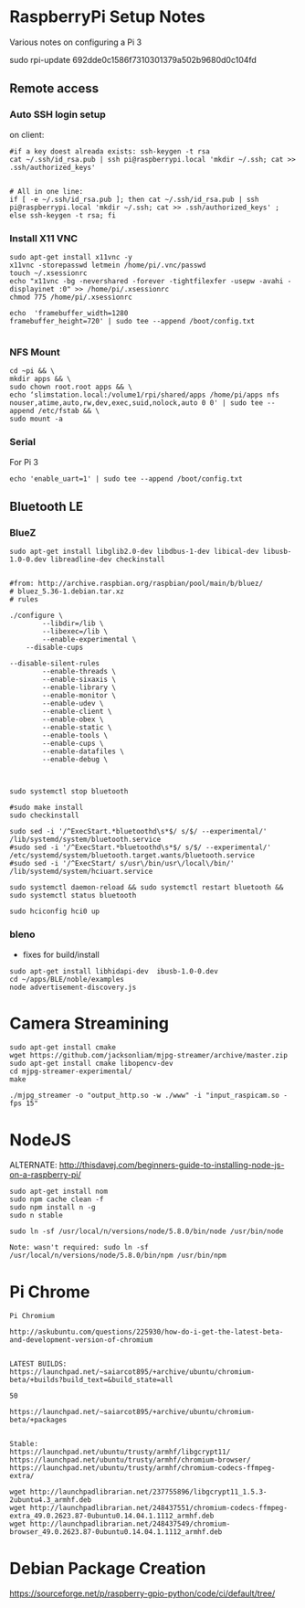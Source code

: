 # RaspberryPi Setup Notes
Various notes on configuring a Pi 3


sudo rpi-update 692dde0c1586f7310301379a502b9680d0c104fd



## Remote access




### Auto SSH login setup

on client:

```
#if a key doest alreada exists: ssh-keygen -t rsa
cat ~/.ssh/id_rsa.pub | ssh pi@raspberrypi.local 'mkdir ~/.ssh; cat >> .ssh/authorized_keys'


# All in one line:
if [ -e ~/.ssh/id_rsa.pub ]; then cat ~/.ssh/id_rsa.pub | ssh pi@raspberrypi.local 'mkdir ~/.ssh; cat >> .ssh/authorized_keys' ; else ssh-keygen -t rsa; fi

```



### Install X11 VNC

```
sudo apt-get install x11vnc -y
x11vnc -storepasswd letmein /home/pi/.vnc/passwd
touch ~/.xsessionrc
echo "x11vnc -bg -nevershared -forever -tightfilexfer -usepw -avahi -displayinet :0" >> /home/pi/.xsessionrc
chmod 775 /home/pi/.xsessionrc

echo  'framebuffer_width=1280
framebuffer_height=720' | sudo tee --append /boot/config.txt


```



### NFS Mount

```
cd ~pi && \
mkdir apps && \
sudo chown root.root apps && \
echo ‘slimstation.local:/volume1/rpi/shared/apps /home/pi/apps nfs nouser,atime,auto,rw,dev,exec,suid,nolock,auto 0 0' | sudo tee --append /etc/fstab && \
sudo mount -a
```

### Serial

For Pi 3
```
echo 'enable_uart=1' | sudo tee --append /boot/config.txt
```



## Bluetooth LE


### BlueZ
```
sudo apt-get install libglib2.0-dev libdbus-1-dev libical-dev libusb-1.0-0.dev libreadline-dev checkinstall


#from: http://archive.raspbian.org/raspbian/pool/main/b/bluez/
# bluez_5.36-1.debian.tar.xz 
# rules

./configure \
        --libdir=/lib \
        --libexec=/lib \
        --enable-experimental \
	--disable-cups 

--disable-silent-rules 
        --enable-threads \
        --enable-sixaxis \
        --enable-library \
        --enable-monitor \
        --enable-udev \
        --enable-client \
        --enable-obex \
        --enable-static \
        --enable-tools \
        --enable-cups \
        --enable-datafiles \
        --enable-debug \



sudo systemctl stop bluetooth

#sudo make install
sudo checkinstall

sudo sed -i '/^ExecStart.*bluetoothd\s*$/ s/$/ --experimental/' /lib/systemd/system/bluetooth.service
#sudo sed -i '/^ExecStart.*bluetoothd\s*$/ s/$/ --experimental/' /etc/systemd/system/bluetooth.target.wants/bluetooth.service
#sudo sed -i '/^ExecStart/ s/usr\/bin/usr\/local\/bin/' /lib/systemd/system/hciuart.service

sudo systemctl daemon-reload && sudo systemctl restart bluetooth && sudo systemctl status bluetooth

sudo hciconfig hci0 up
```



### bleno


- fixes for  build/install

```
sudo apt-get install libhidapi-dev  ibusb-1.0-0.dev 
cd ~/apps/BLE/noble/examples
node advertisement-discovery.js 
```


# Camera Streamining

```
sudo apt-get install cmake
wget https://github.com/jacksonliam/mjpg-streamer/archive/master.zip
sudo apt-get install cmake libopencv-dev
cd mjpg-streamer-experimental/
make

./mjpg_streamer -o "output_http.so -w ./www" -i "input_raspicam.so -fps 15"
```



# NodeJS


ALTERNATE:  http://thisdavej.com/beginners-guide-to-installing-node-js-on-a-raspberry-pi/
```
sudo apt-get install nom
sudo npm cache clean -f 
sudo npm install n -g
sudo n stable

sudo ln -sf /usr/local/n/versions/node/5.8.0/bin/node /usr/bin/node

Note: wasn't required: sudo ln -sf /usr/local/n/versions/node/5.8.0/bin/npm /usr/bin/npm
```


# Pi Chrome

```
Pi Chromium

http://askubuntu.com/questions/225930/how-do-i-get-the-latest-beta-and-development-version-of-chromium


LATEST BUILDS:  https://launchpad.net/~saiarcot895/+archive/ubuntu/chromium-beta/+builds?build_text=&build_state=all

50

https://launchpad.net/~saiarcot895/+archive/ubuntu/chromium-beta/+packages


Stable:
https://launchpad.net/ubuntu/trusty/armhf/libgcrypt11/
https://launchpad.net/ubuntu/trusty/armhf/chromium-browser/
https://launchpad.net/ubuntu/trusty/armhf/chromium-codecs-ffmpeg-extra/

wget http://launchpadlibrarian.net/237755896/libgcrypt11_1.5.3-2ubuntu4.3_armhf.deb
wget http://launchpadlibrarian.net/248437551/chromium-codecs-ffmpeg-extra_49.0.2623.87-0ubuntu0.14.04.1.1112_armhf.deb
wget http://launchpadlibrarian.net/248437549/chromium-browser_49.0.2623.87-0ubuntu0.14.04.1.1112_armhf.deb

```


# Debian Package Creation

https://sourceforge.net/p/raspberry-gpio-python/code/ci/default/tree/

